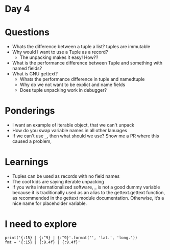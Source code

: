Day 4
=====


Questions
=========
  * Whats the difference between a tuple a list? tuples are immutable
  * Why would I want to use a Tuple as a record?
      - The unpacking makes it easy! How??
  * What is the performance difference between Tuple and something with named fields?
  * What is GNU gettext?
	* Whats the performance difference in tuple and namedtuple
	* Why do we not want to be explict and name fields
	* Does tuple unpacking work in debugger?



Ponderings
==========
  * I want an example of iterable object, that we can't unpack
  * How do you swap variable names in all other lanuages
  * If we can't use `_`, then what should we use?
    Show me a PR where this caused a problem, 

Learnings
=========
  * Tuples can be used as records with no field names
  * The cool kids are saying iterable unpacking
  * If you write internationalized software, _ is not a good dummy variable because it is traditionally used as an alias to the gettext.gettext function, as recommended in the gettext module documentation. Otherwise, it’s a nice name for placeholder variable.



I need to explore
=================

```
print('{:15} | {:^9} | {:^9}'.format('', 'lat.', 'long.'))
fmt = '{:15} | {:9.4f} | {:9.4f}'
```
